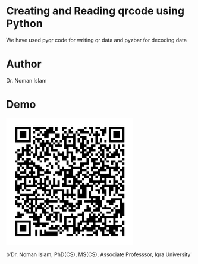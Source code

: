 # Creating and Reading qrcode using Python
We have used pyqr code for writing qr data and pyzbar for decoding data

# Author
Dr. Noman Islam

# Demo
![picture](profile.png)

b'Dr. Noman Islam, PhD(CS), MS(CS), Associate Professsor, Iqra University'